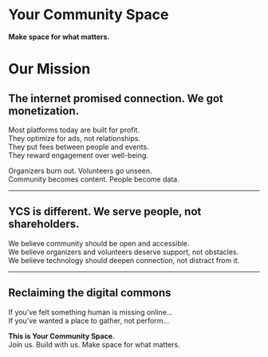 # Your Community Space

**Make space for what matters.**

# Our Mission

## The internet promised connection. We got monetization.

Most platforms today are built for profit.  
They optimize for ads, not relationships.  
They put fees between people and events.  
They reward engagement over well-being.  

Organizers burn out. Volunteers go unseen.  
Community becomes content. People become data.

---

## YCS is different. We serve people, not shareholders.

We believe community should be open and accessible.  
We believe organizers and volunteers deserve support, not obstacles.  
We believe technology should deepen connection, not distract from it.

---

## Reclaiming the digital commons

If you’ve felt something human is missing online...  
If you’ve wanted a place to gather, not perform...  

**This is Your Community Space.**  
Join us. Build with us. Make space for what matters. 
